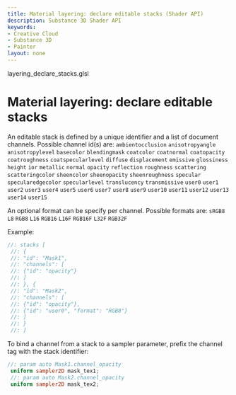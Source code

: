 ```yaml
---
title: Material layering: declare editable stacks (Shader API)
description: Substance 3D Shader API
keywords:
- Creative Cloud
- Substance 3D
- Painter
layout: none
---
```





layering_declare_stacks.glsl








[ ](#section-0)












[ ](#section-1)

Material layering: declare editable stacks
==========================================


An editable stack is defined by a unique identifier and a list of document channels.
 Possible channel id(s) are:
 `ambientocclusion`
`anisotropyangle`
`anisotropylevel`
`basecolor`
`blendingmask`
`coatcolor`
`coatnormal`
`coatopacity`
`coatroughness`
`coatspecularlevel`
`diffuse`
`displacement`
`emissive`
`glossiness`
`height`
`ior`
`metallic`
`normal`
`opacity`
`reflection`
`roughness`
`scattering`
`scatteringcolor`
`sheencolor`
`sheenopacity`
`sheenroughness`
`specular`
`specularedgecolor`
`specularlevel`
`translucency`
`transmissive`
`user0`
`user1`
`user2`
`user3`
`user4`
`user5`
`user6`
`user7`
`user8`
`user9`
`user10`
`user11`
`user12`
`user13`
`user14`
`user15`


An optional format can be specify per channel.
 Possible formats are:
 `sRGB8`
`L8`
`RGB8`
`L16`
`RGB16`
`L16F`
`RGB16F`
`L32F`
`RGB32F`


Example:





```glsl
//: stacks [
 //: {
 //: "id": "Mask1",
 //: "channels": [
 //: {"id": "opacity"}
 //: ]
 //: }, {
 //: "id": "Mask2",
 //: "channels": [
 //: {"id": "opacity"},
 //: {"id": "user0", "format": "RGB8"}
 //: ]
 //: }
 //: ]
```







[ ](#section-2)

To bind a channel from a stack to a sampler parameter, prefix the channel tag with the stack identifier:





```glsl
//: param auto Mask1.channel_opacity
 uniform sampler2D mask_tex1;
 //: param auto Mask2.channel_opacity
 uniform sampler2D mask_tex2;
 
 
```






